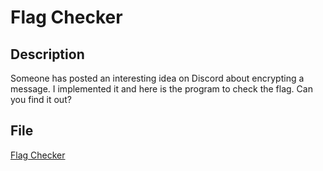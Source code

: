 # Flag Checker

## Description

Someone has posted an interesting idea on Discord about encrypting a message. I implemented it and here is the program to check the flag. Can you find it out?

## File

[Flag Checker](chall.exe)